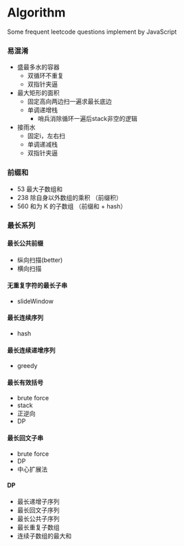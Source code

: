 # Algorithm

Some frequent leetcode questions implement by JavaScript

### 易混淆

- 盛最多水的容器
  - 双循环不重复
  - 双指针夹逼
- 最大矩形的面积
  - 固定高向两边扫一遍求最长底边
  - 单调递增栈
    - 哨兵消除循环一遍后stack非空的逻辑
- 接雨水
  - 固定i，左右扫
  - 单调递减栈
  - 双指针夹逼

### 前缀和

- 53 最大子数组和
- 238 除自身以外数组的乘积 （前缀积）
- 560 和为 K 的子数组 （前缀和 + hash）

### 最长系列

#### 最长公共前缀

- 纵向扫描(better)
- 横向扫描

#### 无重复字符的最长子串

- slideWindow

#### 最长连续序列

- hash

#### 最长连续递增序列

- greedy

#### 最长有效括号

- brute force
- stack
- 正逆向
- DP

#### 最长回文子串

- brute force
- DP
- 中心扩展法

#### DP

- 最长递增子序列
- 最长回文子序列
- 最长公共子序列
- 最长重复子数组
- 连续子数组的最大和
